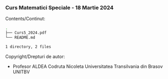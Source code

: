 ### Curs Matematici Speciale - 18 Martie 2024 

Contents/Continut: 

```sh
.
├── Curs5_2024.pdf
└── README.md

1 directory, 2 files
```

Copyright/Drepturi de autor:
* Profesor ALDEA Codruta Nicoleta Universitatea Transilvania din Brasov UNITBV
